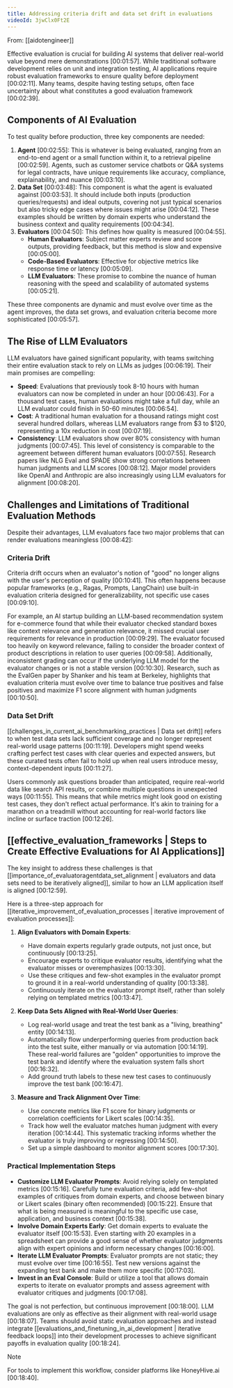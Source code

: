 ```yaml
---
title: Addressing criteria drift and data set drift in evaluations
videoId: 3jwClx0Ft2E
---
```


From: [[aidotengineer]] <br/> 

Effective evaluation is crucial for building AI systems that deliver real-world value beyond mere demonstrations <a class="yt-timestamp" data-t="0:01:57">[00:01:57]</a>. While traditional software development relies on unit and integration testing, AI applications require robust evaluation frameworks to ensure quality before deployment <a class="yt-timestamp" data-t="0:02:11">[00:02:11]</a>. Many teams, despite having testing setups, often face uncertainty about what constitutes a good evaluation framework <a class="yt-timestamp" data-t="0:02:39">[00:02:39]</a>.

## Components of AI Evaluation

To test quality before production, three key components are needed:
1.  **Agent** <a class="yt-timestamp" data-t="0:02:55">[00:02:55]</a>: This is whatever is being evaluated, ranging from an end-to-end agent or a small function within it, to a retrieval pipeline <a class="yt-timestamp" data-t="0:02:59">[00:02:59]</a>. Agents, such as customer service chatbots or Q&A systems for legal contracts, have unique requirements like accuracy, compliance, explainability, and nuance <a class="yt-timestamp" data-t="0:03:10">[00:03:10]</a>.
2.  **Data Set** <a class="yt-timestamp" data-t="0:03:48">[00:03:48]</a>: This component is what the agent is evaluated against <a class="yt-timestamp" data-t="0:03:53">[00:03:53]</a>. It should include both inputs (production queries/requests) and ideal outputs, covering not just typical scenarios but also tricky edge cases where issues might arise <a class="yt-timestamp" data-t="0:04:12">[00:04:12]</a>. These examples should be written by domain experts who understand the business context and quality requirements <a class="yt-timestamp" data-t="0:04:34">[00:04:34]</a>.
3.  **Evaluators** <a class="yt-timestamp" data-t="0:04:50">[00:04:50]</a>: This defines how quality is measured <a class="yt-timestamp" data-t="0:04:55">[00:04:55]</a>.
    *   **Human Evaluators**: Subject matter experts review and score outputs, providing feedback, but this method is slow and expensive <a class="yt-timestamp" data-t="0:05:00">[00:05:00]</a>.
    *   **Code-Based Evaluators**: Effective for objective metrics like response time or latency <a class="yt-timestamp" data-t="0:05:09">[00:05:09]</a>.
    *   **LLM Evaluators**: These promise to combine the nuance of human reasoning with the speed and scalability of automated systems <a class="yt-timestamp" data-t="0:05:21">[00:05:21]</a>.

These three components are dynamic and must evolve over time as the agent improves, the data set grows, and evaluation criteria become more sophisticated <a class="yt-timestamp" data-t="0:05:57">[00:05:57]</a>.

## The Rise of LLM Evaluators

LLM evaluators have gained significant popularity, with teams switching their entire evaluation stack to rely on LLMs as judges <a class="yt-timestamp" data-t="0:06:19">[00:06:19]</a>. Their main promises are compelling:
*   **Speed**: Evaluations that previously took 8-10 hours with human evaluators can now be completed in under an hour <a class="yt-timestamp" data-t="0:06:43">[00:06:43]</a>. For a thousand test cases, human evaluations might take a full day, while an LLM evaluator could finish in 50-60 minutes <a class="yt-timestamp" data-t="0:06:54">[00:06:54]</a>.
*   **Cost**: A traditional human evaluation for a thousand ratings might cost several hundred dollars, whereas LLM evaluators range from $3 to $120, representing a 10x reduction in cost <a class="yt-timestamp" data-t="0:07:19">[00:07:19]</a>.
*   **Consistency**: LLM evaluators show over 80% consistency with human judgments <a class="yt-timestamp" data-t="0:07:45">[00:07:45]</a>. This level of consistency is comparable to the agreement between different human evaluators <a class="yt-timestamp" data-t="0:07:55">[00:07:55]</a>. Research papers like NLG Eval and SPADE show strong correlations between human judgments and LLM scores <a class="yt-timestamp" data-t="0:08:12">[00:08:12]</a>. Major model providers like OpenAI and Anthropic are also increasingly using LLM evaluators for alignment <a class="yt-timestamp" data-t="0:08:20">[00:08:20]</a>.

## Challenges and Limitations of Traditional Evaluation Methods

Despite their advantages, LLM evaluators face two major problems that can render evaluations meaningless <a class="yt-timestamp" data-t="0:08:42">[00:08:42]</a>:

### Criteria Drift
Criteria drift occurs when an evaluator's notion of "good" no longer aligns with the user's perception of quality <a class="yt-timestamp" data-t="0:10:41">[00:10:41]</a>. This often happens because popular frameworks (e.g., Ragas, Prompts, LangChain) use built-in evaluation criteria designed for generalizability, not specific use cases <a class="yt-timestamp" data-t="0:09:10">[00:09:10]</a>.

For example, an AI startup building an LLM-based recommendation system for e-commerce found that while their evaluator checked standard boxes like context relevance and generation relevance, it missed crucial user requirements for relevance in production <a class="yt-timestamp" data-t="0:09:29">[00:09:29]</a>. The evaluator focused too heavily on keyword relevance, failing to consider the broader context of product descriptions in relation to user queries <a class="yt-timestamp" data-t="0:09:58">[00:09:58]</a>. Additionally, inconsistent grading can occur if the underlying LLM model for the evaluator changes or is not a stable version <a class="yt-timestamp" data-t="0:10:30">[00:10:30]</a>. Research, such as the EvalGen paper by Shanker and his team at Berkeley, highlights that evaluation criteria must evolve over time to balance true positives and false positives and maximize F1 score alignment with human judgments <a class="yt-timestamp" data-t="0:10:50">[00:10:50]</a>.

### Data Set Drift
[[challenges_in_current_ai_benchmarking_practices | Data set drift]] refers to when test data sets lack sufficient coverage and no longer represent real-world usage patterns <a class="yt-timestamp" data-t="0:11:19">[00:11:19]</a>. Developers might spend weeks crafting perfect test cases with clear queries and expected answers, but these curated tests often fail to hold up when real users introduce messy, context-dependent inputs <a class="yt-timestamp" data-t="0:11:27">[00:11:27]</a>.

Users commonly ask questions broader than anticipated, require real-world data like search API results, or combine multiple questions in unexpected ways <a class="yt-timestamp" data-t="0:11:55">[00:11:55]</a>. This means that while metrics might look good on existing test cases, they don't reflect actual performance. It's akin to training for a marathon on a treadmill without accounting for real-world factors like incline or surface traction <a class="yt-timestamp" data-t="0:12:26">[00:12:26]</a>.

## [[effective_evaluation_frameworks | Steps to Create Effective Evaluations for AI Applications]]

The key insight to address these challenges is that [[importance_of_evaluatoragentdata_set_alignment | evaluators and data sets need to be iteratively aligned]], similar to how an LLM application itself is aligned <a class="yt-timestamp" data-t="0:12:59">[00:12:59]</a>.

Here is a three-step approach for [[iterative_improvement_of_evaluation_processes | iterative improvement of evaluation processes]]:

1.  **Align Evaluators with Domain Experts**:
    *   Have domain experts regularly grade outputs, not just once, but continuously <a class="yt-timestamp" data-t="0:13:25">[00:13:25]</a>.
    *   Encourage experts to critique evaluator results, identifying what the evaluator misses or overemphasizes <a class="yt-timestamp" data-t="0:13:30">[00:13:30]</a>.
    *   Use these critiques and few-shot examples in the evaluator prompt to ground it in a real-world understanding of quality <a class="yt-timestamp" data-t="0:13:38">[00:13:38]</a>.
    *   Continuously iterate on the evaluator prompt itself, rather than solely relying on templated metrics <a class="yt-timestamp" data-t="0:13:47">[00:13:47]</a>.

2.  **Keep Data Sets Aligned with Real-World User Queries**:
    *   Log real-world usage and treat the test bank as a "living, breathing" entity <a class="yt-timestamp" data-t="0:14:13">[00:14:13]</a>.
    *   Automatically flow underperforming queries from production back into the test suite, either manually or via automation <a class="yt-timestamp" data-t="0:14:19">[00:14:19]</a>. These real-world failures are "golden" opportunities to improve the test bank and identify where the evaluation system falls short <a class="yt-timestamp" data-t="0:16:32">[00:16:32]</a>.
    *   Add ground truth labels to these new test cases to continuously improve the test bank <a class="yt-timestamp" data-t="0:16:47">[00:16:47]</a>.

3.  **Measure and Track Alignment Over Time**:
    *   Use concrete metrics like F1 score for binary judgments or correlation coefficients for Likert scales <a class="yt-timestamp" data-t="0:14:35">[00:14:35]</a>.
    *   Track how well the evaluator matches human judgment with every iteration <a class="yt-timestamp" data-t="0:14:44">[00:14:44]</a>. This systematic tracking informs whether the evaluator is truly improving or regressing <a class="yt-timestamp" data-t="0:14:50">[00:14:50]</a>.
    *   Set up a simple dashboard to monitor alignment scores <a class="yt-timestamp" data-t="0:17:30">[00:17:30]</a>.

### Practical Implementation Steps

*   **Customize LLM Evaluator Prompts**: Avoid relying solely on templated metrics <a class="yt-timestamp" data-t="0:15:16">[00:15:16]</a>. Carefully tune evaluation criteria, add few-shot examples of critiques from domain experts, and choose between binary or Likert scales (binary often recommended) <a class="yt-timestamp" data-t="0:15:22">[00:15:22]</a>. Ensure that what is being measured is meaningful to the specific use case, application, and business context <a class="yt-timestamp" data-t="0:15:38">[00:15:38]</a>.
*   **Involve Domain Experts Early**: Get domain experts to evaluate the evaluator itself <a class="yt-timestamp" data-t="0:15:53">[00:15:53]</a>. Even starting with 20 examples in a spreadsheet can provide a good sense of whether evaluator judgments align with expert opinions and inform necessary changes <a class="yt-timestamp" data-t="0:16:00">[00:16:00]</a>.
*   **Iterate LLM Evaluator Prompts**: Evaluator prompts are not static; they must evolve over time <a class="yt-timestamp" data-t="0:16:55">[00:16:55]</a>. Test new versions against the expanding test bank and make them more specific <a class="yt-timestamp" data-t="0:17:03">[00:17:03]</a>.
*   **Invest in an Eval Console**: Build or utilize a tool that allows domain experts to iterate on evaluator prompts and assess agreement with evaluator critiques and judgments <a class="yt-timestamp" data-t="0:17:08">[00:17:08]</a>.

The goal is not perfection, but continuous improvement <a class="yt-timestamp" data-t="0:18:00">[00:18:00]</a>. LLM evaluations are only as effective as their alignment with real-world usage <a class="yt-timestamp" data-t="0:18:07">[00:18:07]</a>. Teams should avoid static evaluation approaches and instead integrate [[evaluations_and_finetuning_in_ai_development | iterative feedback loops]] into their development processes to achieve significant payoffs in evaluation quality <a class="yt-timestamp" data-t="0:18:24">[00:18:24]</a>.

> [!NOTE]
> For tools to implement this workflow, consider platforms like HoneyHive.ai <a class="yt-timestamp" data-t="0:18:40">[00:18:40]</a>.
